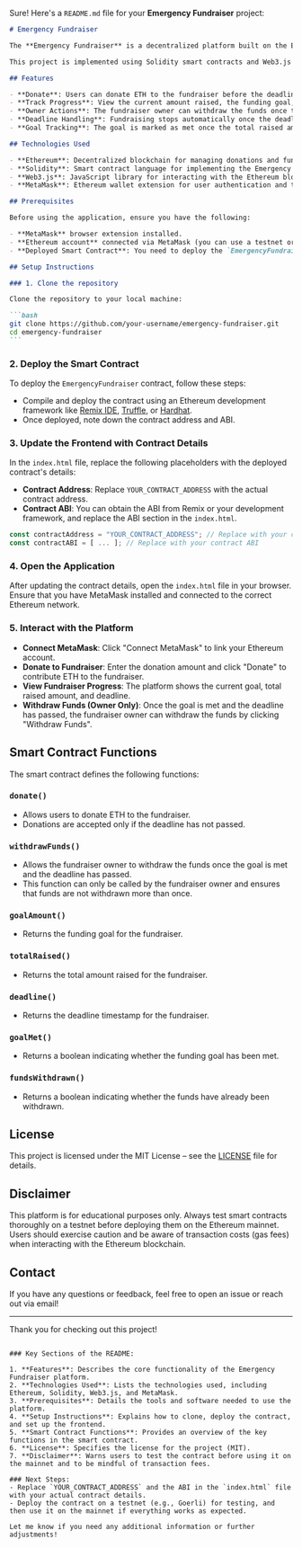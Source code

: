 Sure! Here's a `README.md` file for your **Emergency Fundraiser** project:

````markdown
# Emergency Fundraiser

The **Emergency Fundraiser** is a decentralized platform built on the Ethereum blockchain. It allows users to donate ETH to an emergency fundraiser, track the amount raised, and enables the fundraiser owner to withdraw the funds once the goal is met and the deadline has passed.

This project is implemented using Solidity smart contracts and Web3.js for frontend interactions.

## Features

- **Donate**: Users can donate ETH to the fundraiser before the deadline.
- **Track Progress**: View the current amount raised, the funding goal, and the time left before the deadline.
- **Owner Actions**: The fundraiser owner can withdraw the funds once the goal is met and the deadline has passed.
- **Deadline Handling**: Fundraising stops automatically once the deadline is reached.
- **Goal Tracking**: The goal is marked as met once the total raised amount is equal to or greater than the goal.

## Technologies Used

- **Ethereum**: Decentralized blockchain for managing donations and fundraiser data.
- **Solidity**: Smart contract language for implementing the Emergency Fundraiser logic.
- **Web3.js**: JavaScript library for interacting with the Ethereum blockchain and smart contracts.
- **MetaMask**: Ethereum wallet extension for user authentication and transaction management in the browser.

## Prerequisites

Before using the application, ensure you have the following:

- **MetaMask** browser extension installed.
- **Ethereum account** connected via MetaMask (you can use a testnet or the mainnet).
- **Deployed Smart Contract**: You need to deploy the `EmergencyFundraiser` smart contract to an Ethereum network (e.g., Goerli, Rinkeby, or the Ethereum mainnet).

## Setup Instructions

### 1. Clone the repository

Clone the repository to your local machine:

```bash
git clone https://github.com/your-username/emergency-fundraiser.git
cd emergency-fundraiser
```
````

### 2. Deploy the Smart Contract

To deploy the `EmergencyFundraiser` contract, follow these steps:

- Compile and deploy the contract using an Ethereum development framework like [Remix IDE](https://remix.ethereum.org/), [Truffle](https://www.trufflesuite.com/), or [Hardhat](https://hardhat.org/).
- Once deployed, note down the contract address and ABI.

### 3. Update the Frontend with Contract Details

In the `index.html` file, replace the following placeholders with the deployed contract's details:

- **Contract Address**: Replace `YOUR_CONTRACT_ADDRESS` with the actual contract address.
- **Contract ABI**: You can obtain the ABI from Remix or your development framework, and replace the ABI section in the `index.html`.

```javascript
const contractAddress = "YOUR_CONTRACT_ADDRESS"; // Replace with your contract address
const contractABI = [ ... ]; // Replace with your contract ABI
```

### 4. Open the Application

After updating the contract details, open the `index.html` file in your browser. Ensure that you have MetaMask installed and connected to the correct Ethereum network.

### 5. Interact with the Platform

- **Connect MetaMask**: Click "Connect MetaMask" to link your Ethereum account.
- **Donate to Fundraiser**: Enter the donation amount and click "Donate" to contribute ETH to the fundraiser.
- **View Fundraiser Progress**: The platform shows the current goal, total raised amount, and deadline.
- **Withdraw Funds (Owner Only)**: Once the goal is met and the deadline has passed, the fundraiser owner can withdraw the funds by clicking "Withdraw Funds".

## Smart Contract Functions

The smart contract defines the following functions:

### `donate()`

- Allows users to donate ETH to the fundraiser.
- Donations are accepted only if the deadline has not passed.

### `withdrawFunds()`

- Allows the fundraiser owner to withdraw the funds once the goal is met and the deadline has passed.
- This function can only be called by the fundraiser owner and ensures that funds are not withdrawn more than once.

### `goalAmount()`

- Returns the funding goal for the fundraiser.

### `totalRaised()`

- Returns the total amount raised for the fundraiser.

### `deadline()`

- Returns the deadline timestamp for the fundraiser.

### `goalMet()`

- Returns a boolean indicating whether the funding goal has been met.

### `fundsWithdrawn()`

- Returns a boolean indicating whether the funds have already been withdrawn.

## License

This project is licensed under the MIT License – see the [LICENSE](LICENSE) file for details.

## Disclaimer

This platform is for educational purposes only. Always test smart contracts thoroughly on a testnet before deploying them on the Ethereum mainnet. Users should exercise caution and be aware of transaction costs (gas fees) when interacting with the Ethereum blockchain.

## Contact

If you have any questions or feedback, feel free to open an issue or reach out via email!

---

Thank you for checking out this project!

```

### Key Sections of the README:

1. **Features**: Describes the core functionality of the Emergency Fundraiser platform.
2. **Technologies Used**: Lists the technologies used, including Ethereum, Solidity, Web3.js, and MetaMask.
3. **Prerequisites**: Details the tools and software needed to use the platform.
4. **Setup Instructions**: Explains how to clone, deploy the contract, and set up the frontend.
5. **Smart Contract Functions**: Provides an overview of the key functions in the smart contract.
6. **License**: Specifies the license for the project (MIT).
7. **Disclaimer**: Warns users to test the contract before using it on the mainnet and to be mindful of transaction fees.

### Next Steps:
- Replace `YOUR_CONTRACT_ADDRESS` and the ABI in the `index.html` file with your actual contract details.
- Deploy the contract on a testnet (e.g., Goerli) for testing, and then use it on the mainnet if everything works as expected.

Let me know if you need any additional information or further adjustments!
```
